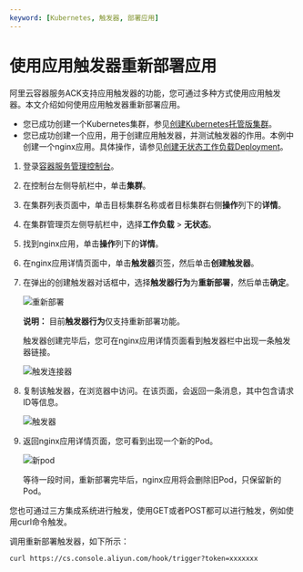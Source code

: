 ```yaml
---
keyword: [Kubernetes, 触发器, 部署应用]
---
```


# 使用应用触发器重新部署应用

阿里云容器服务ACK支持应用触发器的功能，您可通过多种方式使用应用触发器。本文介绍如何使用应用触发器重新部署应用。

-   您已成功创建一个Kubernetes集群，参见[创建Kubernetes托管版集群](/intl.zh-CN/Kubernetes集群用户指南/集群/创建集群/创建Kubernetes托管版集群.md)。
-   您已成功创建一个应用，用于创建应用触发器，并测试触发器的作用。本例中创建一个nginx应用。具体操作，请参见[创建无状态工作负载Deployment](/intl.zh-CN/Kubernetes集群用户指南/应用/工作负载/创建无状态工作负载Deployment.md)。

1.  登录[容器服务管理控制台](https://cs.console.aliyun.com)。

2.  在控制台左侧导航栏中，单击**集群**。

3.  在集群列表页面中，单击目标集群名称或者目标集群右侧**操作**列下的**详情**。

4.  在集群管理页左侧导航栏中，选择**工作负载** \> **无状态**。

5.  找到nginx应用，单击**操作**列下的**详情**。

6.  在nginx应用详情页面中，单击**触发器**页签，然后单击**创建触发器**。

7.  在弹出的创建触发器对话框中，选择**触发器行为**为**重新部署**，然后单击**确定**。

    ![重新部署](https://static-aliyun-doc.oss-accelerate.aliyuncs.com/assets/img/zh-CN/1085659951/p9899.png)

    **说明：** 目前**触发器行为**仅支持重新部署功能。

    触发器创建完毕后，您可在nginx应用详情页面看到触发器栏中出现一条触发器链接。

    ![触发连接器](https://static-aliyun-doc.oss-accelerate.aliyuncs.com/assets/img/zh-CN/1085659951/p9900.png)

8.  复制该触发器，在浏览器中访问。在该页面，会返回一条消息，其中包含请求ID等信息。

    ![触发器](https://static-aliyun-doc.oss-accelerate.aliyuncs.com/assets/img/zh-CN/1085659951/p9901.png)

9.  返回nginx应用详情页面，您可看到出现一个新的Pod。

    ![新pod](https://static-aliyun-doc.oss-accelerate.aliyuncs.com/assets/img/zh-CN/1085659951/p9904.png)

    等待一段时间，重新部署完毕后，nginx应用将会删除旧Pod，只保留新的Pod。


您也可通过三方集成系统进行触发，使用GET或者POST都可以进行触发，例如使用curl命令触发。

调用重新部署触发器，如下所示：

`curl https://cs.console.aliyun.com/hook/trigger?token=xxxxxxx`

